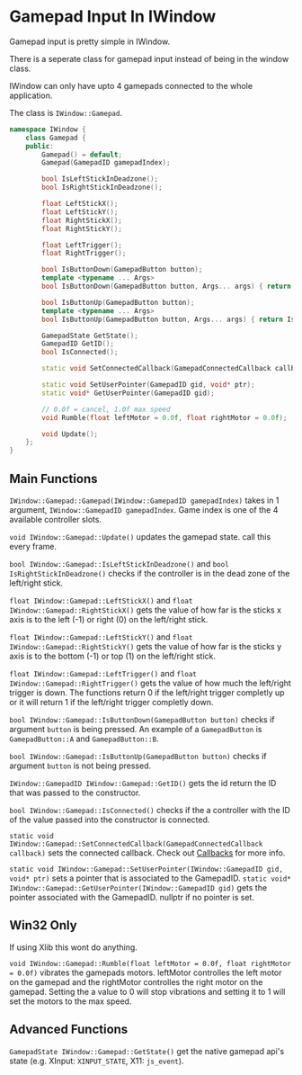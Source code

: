 # Gamepad Input In IWindow

Gamepad input is pretty simple in IWindow. 

There is a seperate class for gamepad input instead of being in the window class.

IWindow can only have upto 4 gamepads connected to the whole application.

The class is `IWindow::Gamepad`.

```cpp
namespace IWindow {
    class Gamepad {
    public:
        Gamepad() = default;
        Gamepad(GamepadID gamepadIndex);

        bool IsLeftStickInDeadzone();
        bool IsRightStickInDeadzone();

        float LeftStickX();
        float LeftStickY();
        float RightStickX();
        float RightStickY();

        float LeftTrigger(); 
        float RightTrigger();

        bool IsButtonDown(GamepadButton button);
        template <typename ... Args>
        bool IsButtonDown(GamepadButton button, Args... args) { return IsButtonDown(button) && IsButtonDown(args...); }

        bool IsButtonUp(GamepadButton button);
        template <typename ... Args>
        bool IsButtonUp(GamepadButton button, Args... args) { return IsButtonUp(button) && IsButtonUp(args...); }

        GamepadState GetState();
        GamepadID GetID();
        bool IsConnected();

        static void SetConnectedCallback(GamepadConnectedCallback callback);

        static void SetUserPointer(GamepadID gid, void* ptr);
        static void* GetUserPointer(GamepadID gid);

        // 0.0f = cancel, 1.0f max speed
        void Rumble(float leftMotor = 0.0f, float rightMotor = 0.0f);

        void Update();
    };
}

```

## Main Functions

`IWindow::Gamepad::Gamepad(IWindow::GamepadID gamepadIndex)` takes in 1 argument, `IWindow::GamepadID gamepadIndex`. Game index is one of the 4 available controller slots.

`void IWindow::Gamepad::Update()` updates the gamepad state. call this every frame.

`bool IWindow::Gamepad::IsLeftStickInDeadzone()` and `bool IsRightStickInDeadzone()` checks if the controller is in the dead zone of the left/right stick.

`float IWindow::Gamepad::LeftStickX()` and `float IWindow::Gamepad::RightStickX()` gets the value of how far is the sticks x axis is to the left (-1) or right (0) on the left/right stick.

`float IWindow::Gamepad::LeftStickY()` and `float IWindow::Gamepad::RightStickY()` gets the value of how far is the sticks y axis is to the bottom (-1) or top (1) on the left/right stick.

`float IWindow::Gamepad::LeftTrigger()` and `float IWindow::Gamepad::RightTrigger()` gets the value of how much the left/right trigger is down. The functions return 0 if the left/right trigger completly up or it will return 1 if the left/right trigger completly down.

`bool IWindow::Gamepad::IsButtonDown(GamepadButton button)` checks if argument `button` is being pressed. An example of a `GamepadButton` is `GamepadButton::A`  and `GamepadButton::B`.

`bool IWindow::Gamepad::IsButtonUp(GamepadButton button)` checks if argument `button` is not being pressed.

`IWindow::GamepadID IWindow::Gamepad::GetID()` gets the id return the ID that was passed to the constructor. 

`bool IWindow::Gamepad::IsConnected()` checks if the a controller with the ID of the value passed into the constructor is connected.

`static void IWindow::Gamepad::SetConnectedCallback(GamepadConnectedCallback callback)` sets the connected callback. Check out [Callbacks](./Callbacks.md) for more info.


`static void IWindow::Gamepad::SetUserPointer(IWindow::GamepadID gid, void* ptr)` sets a pointer that is associated to the GamepadID.
`static void* IWindow::Gamepad::GetUserPointer(IWindow::GamepadID gid)` gets the pointer associated with the GamepadID. nullptr if no pointer is set.

## Win32 Only

If using Xlib this wont do anything.

`void IWindow::Gamepad::Rumble(float leftMotor = 0.0f, float rightMotor = 0.0f)` vibrates the gamepads motors. leftMotor controlles the left motor on the gamepad and the rightMotor controlles the right motor on the gamepad. Setting the a value to 0 will stop vibrations and setting it to 1 will set the motors to the max speed.


## Advanced Functions

`GamepadState IWindow::Gamepad::GetState()` get the native gamepad api's state (e.g. XInput: `XINPUT_STATE`, X11: `js_event`).
